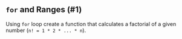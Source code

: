 ## `for` and Ranges (#1)

Using `for` loop create a function that calculates a factorial of a given number (`n! = 1 * 2 * ... * n`).